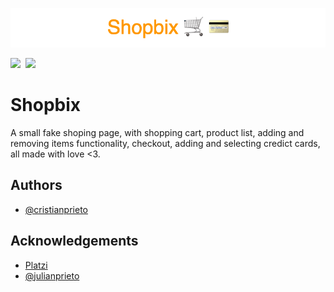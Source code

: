 <p align="center"><img src="/public/images/banner.png"></img></p>

![](https://img.shields.io/badge/REACT--DOM-18.2.0-blue)
![]()
![](https://img.shields.io/badge/TAILWIND-3.1.8-lightblue)
![]()

# Shopbix

A small fake shoping page, with shopping cart, product list, adding and removing items functionality, checkout, adding and selecting credict cards, all made with love <3.

## Authors

- [@cristianprieto](https://github.com/Cristian-Prieto)

## Acknowledgements

- [Platzi](https://fakeapi.platzi.com/)
- [@julianprieto](https://github.com/julianprieto-dev)
